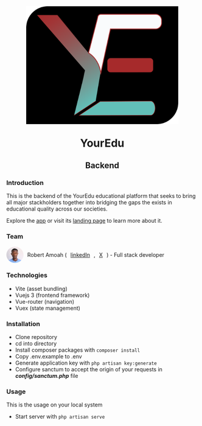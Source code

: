 <div align="center">

<img src="public/logo.png" alt="YourEdu Logo" width="400"/>
</div>


<h1 style="text-align: center; margin-top: 30px;">YourEdu</h1>

<h2 style="text-align: center;">Backend</h2>

### Introduction
This is the backend of the YourEdu educational platform that seeks to bring all major stackholders together into bridging the gaps the exists in educational quality across our societies.

Explore the [app](https://bobdev.tech) or visit its [landing page](https://bobdev.tech/about) to learn more about it.

### Team

<p style="display: flex; align-items: center; gap: 10px;">
    <img src="public/robertamoah.png" style="border-radius: 100%" width="45" heigth="45" />
    Robert Amoah (<a href="https://www.linkedin.com/in/mr-robert-amoah">linkedIn</a>, <a href="https://x.com/Mr_robertamoah">X</a>) - Full stack developer 
</p>

### Technologies

- Vite (asset bundling)
- Vuejs 3 (frontend framework)
- Vue-router (navigation)
- Vuex (state management)

### Installation

- Clone repository
- cd into directory
- Install composer packages with ``` composer install ```
- Copy .env.example to .env
- Generate application key with ``` php artisan key:generate ```
- Configure sanctum to accept the origin of your requests in ***config/sanctum.php*** file

### Usage

This is the usage on your local system

- Start server with ``` php artisan serve ```

